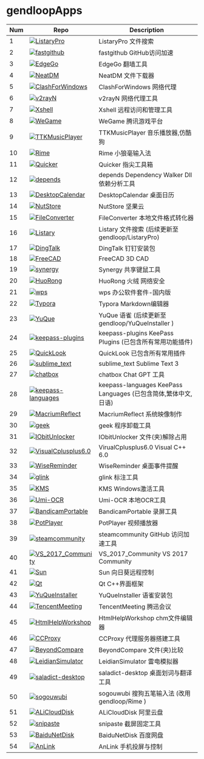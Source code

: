 # gendloopApps

| **Num** | **Repo** | **Description** |
| ---- | ---- | ---- |
| 1 | [![ListaryPro](https://img.shields.io/github/v/release/gendloop/ListaryPro?display_name=release&style=plastic&logo=github&label=ListaryPro&labelColor=%23bf2b1f&color=blue)](https://github.com/gendloop/ListaryPro)| ListaryPro 文件搜索 |
| 2 | [![fastgithub](https://img.shields.io/github/v/release/gendloop/fastgithub?display_name=release&style=plastic&logo=github&label=fastgithub&labelColor=%23bf2b1f&color=blue)](https://github.com/gendloop/fastgithub)| fastgithub GitHub访问加速 |
| 3 | [![EdgeGo](https://img.shields.io/github/v/release/gendloop/EdgeGo?display_name=release&style=plastic&logo=github&label=EdgeGo&labelColor=%23bf2b1f&color=blue)](https://github.com/gendloop/EdgeGo)| EdgeGo 翻墙工具 |
| 4 | [![NeatDM](https://img.shields.io/github/v/release/gendloop/NeatDM?display_name=release&style=plastic&logo=github&label=NeatDM&labelColor=%23bf2b1f&color=blue)](https://github.com/gendloop/NeatDM)| NeatDM 文件下载器 |
| 5 | [![ClashForWindows](https://img.shields.io/github/v/release/gendloop/ClashForWindows?display_name=release&style=plastic&logo=github&label=ClashForWindows&labelColor=%23bf2b1f&color=blue)](https://github.com/gendloop/ClashForWindows)| ClashForWindows 网络代理 |
| 6 | [![v2rayN](https://img.shields.io/github/v/release/gendloop/v2rayN?display_name=release&style=plastic&logo=github&label=v2rayN&labelColor=%23bf2b1f&color=blue)](https://github.com/gendloop/v2rayN)| v2rayN 网络代理工具 |
| 7 | [![Xshell](https://img.shields.io/github/v/release/gendloop/Xshell?display_name=release&style=plastic&logo=github&label=Xshell&labelColor=%23bf2b1f&color=blue)](https://github.com/gendloop/Xshell)| Xshell 远程访问和管理工具 |
| 8 | [![WeGame](https://img.shields.io/github/v/release/gendloop/WeGame?display_name=release&style=plastic&logo=github&label=WeGame&labelColor=%23bf2b1f&color=blue)](https://github.com/gendloop/WeGame)| WeGame 腾讯游戏平台 |
| 9 | [![TTKMusicPlayer](https://img.shields.io/github/v/release/gendloop/TTKMusicPlayer?display_name=release&style=plastic&logo=github&label=TTKMusicPlayer&labelColor=%23bf2b1f&color=blue)](https://github.com/gendloop/TTKMusicPlayer)| TTKMusicPlayer 音乐播放器,仿酷狗 |
| 10 | [![Rime](https://img.shields.io/github/v/release/gendloop/Rime?display_name=release&style=plastic&logo=github&label=Rime&labelColor=%23bf2b1f&color=blue)](https://github.com/gendloop/Rime)| Rime 小狼毫输入法 |
| 11 | [![Quicker](https://img.shields.io/github/v/release/gendloop/Quicker?display_name=release&style=plastic&logo=github&label=Quicker&labelColor=%23bf2b1f&color=blue)](https://github.com/gendloop/Quicker)| Quicker 指尖工具箱 |
| 12 | [![depends](https://img.shields.io/github/v/release/gendloop/depends?display_name=release&style=plastic&logo=github&label=depends&labelColor=%23bf2b1f&color=blue)](https://github.com/gendloop/depends)| depends Dependency Walker Dll依赖分析工具 |
| 13 | [![DesktopCalendar](https://img.shields.io/github/v/release/gendloop/DesktopCalendar?display_name=release&style=plastic&logo=github&label=DesktopCalendar&labelColor=%23bf2b1f&color=blue)](https://github.com/gendloop/DesktopCalendar)| DesktopCalendar 桌面日历 |
| 14 | [![NutStore](https://img.shields.io/github/v/release/gendloop/NutStore?display_name=release&style=plastic&logo=github&label=NutStore&labelColor=%23bf2b1f&color=blue)](https://github.com/gendloop/NutStore)| NutStore 坚果云 |
| 15 | [![FileConverter](https://img.shields.io/github/v/release/gendloop/FileConverter?display_name=release&style=plastic&logo=github&label=FileConverter&labelColor=%23bf2b1f&color=blue)](https://github.com/gendloop/FileConverter)| FileConverter 本地文件格式转化器 |
| 16 | [![Listary](https://img.shields.io/github/v/release/gendloop/Listary?display_name=release&style=plastic&logo=github&label=Listary&labelColor=%23bf2b1f&color=blue)](https://github.com/gendloop/Listary)| Listary 文件搜索 (后续更新至gendloop/ListaryPro) |
| 17 | [![DingTalk](https://img.shields.io/github/v/release/gendloop/DingTalk?display_name=release&style=plastic&logo=github&label=DingTalk&labelColor=%23bf2b1f&color=blue)](https://github.com/gendloop/DingTalk)| DingTalk 钉钉安装包 |
| 18 | [![FreeCAD](https://img.shields.io/github/v/release/gendloop/FreeCAD?display_name=release&style=plastic&logo=github&label=FreeCAD&labelColor=%23bf2b1f&color=blue)](https://github.com/gendloop/FreeCAD)| FreeCAD 3D CAD |
| 19 | [![synergy](https://img.shields.io/github/v/release/gendloop/synergy?display_name=release&style=plastic&logo=github&label=synergy&labelColor=%23bf2b1f&color=blue)](https://github.com/gendloop/synergy)| Synergy 共享键鼠工具 |
| 20 | [![HuoRong](https://img.shields.io/github/v/release/gendloop/HuoRong?display_name=release&style=plastic&logo=github&label=HuoRong&labelColor=%23bf2b1f&color=blue)](https://github.com/gendloop/HuoRong)| HuoRong 火绒 网络安全 |
| 21 | [![wps](https://img.shields.io/github/v/release/gendloop/wps?display_name=release&style=plastic&logo=github&label=wps&labelColor=%23bf2b1f&color=blue)](https://github.com/gendloop/wps)| wps 办公软件套件-国内版 |
| 22 | [![Typora](https://img.shields.io/github/v/release/gendloop/Typora?display_name=release&style=plastic&logo=github&label=Typora&labelColor=%23bf2b1f&color=blue)](https://github.com/gendloop/Typora)| Typora Markdown编辑器 |
| 23 | [![YuQue](https://img.shields.io/github/v/release/gendloop/YuQue?display_name=release&style=plastic&logo=github&label=YuQue&labelColor=%23bf2b1f&color=blue)](https://github.com/gendloop/YuQue)| YuQue 语雀 (后续更新至 gendloop/YuQueInstaller ) |
| 24 | [![keepass-plugins](https://img.shields.io/github/v/release/gendloop/keepass-plugins?display_name=release&style=plastic&logo=github&label=keepass-plugins&labelColor=%23bf2b1f&color=blue)](https://github.com/gendloop/keepass-plugins)| keepass-plugins KeePass Plugins (已包含所有常用功能插件) |
| 25 | [![QuickLook](https://img.shields.io/github/v/release/gendloop/QuickLook?display_name=release&style=plastic&logo=github&label=QuickLook&labelColor=%23bf2b1f&color=blue)](https://github.com/gendloop/QuickLook)| QuickLook 已包含所有常用插件 |
| 26 | [![sublime_text](https://img.shields.io/github/v/release/gendloop/sublime_text?display_name=release&style=plastic&logo=github&label=sublime_text&labelColor=%23bf2b1f&color=blue)](https://github.com/gendloop/sublime_text)| sublime_text Sublime Text 3 |
| 27 | [![chatbox](https://img.shields.io/github/v/release/gendloop/chatbox?display_name=release&style=plastic&logo=github&label=chatbox&labelColor=%23bf2b1f&color=blue)](https://github.com/gendloop/chatbox)| chatbox Chat GPT 工具 |
| 28 | [![keepass-languages](https://img.shields.io/github/v/release/gendloop/keepass-languages?display_name=release&style=plastic&logo=github&label=keepass-languages&labelColor=%23bf2b1f&color=blue)](https://github.com/gendloop/keepass-languages)| keepass-languages KeePass Languages (已包含简体,繁体中文, 日语) |
| 29 | [![MacriumReflect](https://img.shields.io/github/v/release/gendloop/MacriumReflect?display_name=release&style=plastic&logo=github&label=MacriumReflect&labelColor=%23bf2b1f&color=blue)](https://github.com/gendloop/MacriumReflect)| MacriumReflect 系统映像制作 |
| 30 | [![geek](https://img.shields.io/github/v/release/gendloop/geek?display_name=release&style=plastic&logo=github&label=geek&labelColor=%23bf2b1f&color=blue)](https://github.com/gendloop/geek)| geek 程序卸载工具 |
| 31 | [![IObitUnlocker](https://img.shields.io/github/v/release/gendloop/IObitUnlocker?display_name=release&style=plastic&logo=github&label=IObitUnlocker&labelColor=%23bf2b1f&color=blue)](https://github.com/gendloop/IObitUnlocker)| IObitUnlocker 文件(夹)解除占用 |
| 32 | [![VisualCplusplus6.0](https://img.shields.io/github/v/release/gendloop/VisualCplusplus6.0?display_name=release&style=plastic&logo=github&label=VisualCplusplus6.0&labelColor=%23bf2b1f&color=blue)](https://github.com/gendloop/VisualCplusplus6.0)| VirualCplusplus6.0 Visual C++ 6.0 |
| 33 | [![WiseReminder](https://img.shields.io/github/v/release/gendloop/WiseReminder?display_name=release&style=plastic&logo=github&label=WiseReminder&labelColor=%23bf2b1f&color=blue)](https://github.com/gendloop/WiseReminder)| WiseReminder 桌面事件提醒 |
| 34 | [![glink](https://img.shields.io/github/v/release/gendloop/glink?display_name=release&style=plastic&logo=github&label=glink&labelColor=%23bf2b1f&color=blue)](https://github.com/gendloop/glink)| glink 标注工具  |
| 35 | [![KMS](https://img.shields.io/github/v/release/gendloop/KMS?display_name=release&style=plastic&logo=github&label=KMS&labelColor=%23bf2b1f&color=blue)](https://github.com/gendloop/KMS)| KMS Windows激活工具 |
| 36 | [![Umi-OCR](https://img.shields.io/github/v/release/gendloop/Umi-OCR?display_name=release&style=plastic&logo=github&label=Umi-OCR&labelColor=%23bf2b1f&color=blue)](https://github.com/gendloop/Umi-OCR)| Umi-OCR 本地OCR工具 |
| 37 | [![BandicamPortable](https://img.shields.io/github/v/release/gendloop/BandicamPortable?display_name=release&style=plastic&logo=github&label=BandicamPortable&labelColor=%23bf2b1f&color=blue)](https://github.com/gendloop/BandicamPortable)| BandicamPortable 录屏工具 |
| 38 | [![PotPlayer](https://img.shields.io/github/v/release/gendloop/PotPlayer?display_name=release&style=plastic&logo=github&label=PotPlayer&labelColor=%23bf2b1f&color=blue)](https://github.com/gendloop/PotPlayer)| PotPlayer 视频播放器 |
| 39 | [![steamcommunity](https://img.shields.io/github/v/release/gendloop/steamcommunity?display_name=release&style=plastic&logo=github&label=steamcommunity&labelColor=%23bf2b1f&color=blue)](https://github.com/gendloop/steamcommunity)| steamcommunity GitHub 访问加速工具 |
| 40 | [![VS_2017_Community](https://img.shields.io/github/v/release/gendloop/VS_2017_Community?display_name=release&style=plastic&logo=github&label=VS_2017_Community&labelColor=%23bf2b1f&color=blue)](https://github.com/gendloop/VS_2017_Community)| VS_2017_Community VS 2017 Community |
| 41 | [![Sun](https://img.shields.io/github/v/release/gendloop/Sun?display_name=release&style=plastic&logo=github&label=Sun&labelColor=%23bf2b1f&color=blue)](https://github.com/gendloop/Sun)| Sun 向日葵远程控制 |
| 42 | [![Qt](https://img.shields.io/github/v/release/gendloop/Qt?display_name=release&style=plastic&logo=github&label=Qt&labelColor=%23bf2b1f&color=blue)](https://github.com/gendloop/Qt)| Qt C++界面框架 |
| 43 | [![YuQueInstaller](https://img.shields.io/github/v/release/gendloop/YuQueInstaller?display_name=release&style=plastic&logo=github&label=YuQueInstaller&labelColor=%23bf2b1f&color=blue)](https://github.com/gendloop/YuQueInstaller)| YuQueInstaller 语雀安装包 |
| 44 | [![TencentMeeting](https://img.shields.io/github/v/release/gendloop/TencentMeeting?display_name=release&style=plastic&logo=github&label=TencentMeeting&labelColor=%23bf2b1f&color=blue)](https://github.com/gendloop/TencentMeeting)| TencentMeeting 腾迅会议 |
| 45 | [![HtmlHelpWorkshop](https://img.shields.io/github/v/release/gendloop/HtmlHelpWorkshop?display_name=release&style=plastic&logo=github&label=HtmlHelpWorkshop&labelColor=%23bf2b1f&color=blue)](https://github.com/gendloop/HtmlHelpWorkshop)| HtmlHelpWorkshop chm文件编辑器 |
| 46 | [![CCProxy](https://img.shields.io/github/v/release/gendloop/CCProxy?display_name=release&style=plastic&logo=github&label=CCProxy&labelColor=%23bf2b1f&color=blue)](https://github.com/gendloop/CCProxy)| CCProxy 代理服务器搭建工具 |
| 47 | [![BeyondCompare](https://img.shields.io/github/v/release/gendloop/BeyondCompare?display_name=release&style=plastic&logo=github&label=BeyondCompare&labelColor=%23bf2b1f&color=blue)](https://github.com/gendloop/BeyondCompare)| BeyondCompare 文件(夹)比较 |
| 48 | [![LeidianSimulator](https://img.shields.io/github/v/release/gendloop/LeidianSimulator?display_name=release&style=plastic&logo=github&label=LeidianSimulator&labelColor=%23bf2b1f&color=blue)](https://github.com/gendloop/LeidianSimulator)| LeidianSimulator 雷电模拟器 |
| 49 | [![saladict-desktop](https://img.shields.io/github/v/release/gendloop/saladict-desktop?display_name=release&style=plastic&logo=github&label=saladict-desktop&labelColor=%23bf2b1f&color=blue)](https://github.com/gendloop/saladict-desktop)| saladict-desktop 桌面划词与翻译工具 |
| 50 | [![sogouwubi](https://img.shields.io/github/v/release/gendloop/sogouwubi?display_name=release&style=plastic&logo=github&label=sogouwubi&labelColor=%23bf2b1f&color=blue)](https://github.com/gendloop/sogouwubi)| sogouwubi 搜狗五笔输入法 (改用 gendloop/Rime ) |
| 51 | [![ALiCloudDisk](https://img.shields.io/github/v/release/gendloop/ALiCloudDisk?display_name=release&style=plastic&logo=github&label=ALiCloudDisk&labelColor=%23bf2b1f&color=blue)](https://github.com/gendloop/ALiCloudDisk)| ALiCloudDisk 阿里云盘 |
| 52 | [![snipaste](https://img.shields.io/github/v/release/gendloop/snipaste?display_name=release&style=plastic&logo=github&label=snipaste&labelColor=%23bf2b1f&color=blue)](https://github.com/gendloop/snipaste)| snipaste 截屏固定工具 |
| 53 | [![BaiduNetDisk](https://img.shields.io/github/v/release/gendloop/BaiduNetDisk?display_name=release&style=plastic&logo=github&label=BaiduNetDisk&labelColor=%23bf2b1f&color=blue)](https://github.com/gendloop/BaiduNetDisk)| BaiduNetDisk 百度网盘 |
| 54 | [![AnLink](https://img.shields.io/github/v/release/gendloop/AnLink?display_name=release&style=plastic&logo=github&label=AnLink&labelColor=%23bf2b1f&color=blue)](https://github.com/gendloop/AnLink)| AnLink 手机投屏与控制 |
